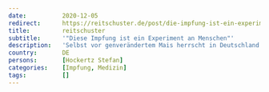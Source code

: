 ```yaml
---
date:          2020-12-05
redirect:      https://reitschuster.de/post/die-impfung-ist-ein-experiment-an-menschen/
title:         reitschuster
subtitle:      '"Diese Impfung ist ein Experiment an Menschen"'
description:   'Selbst vor genverändertem Mais herrscht in Deutschland große Angst. Dagegen kaum vor einer Impfstrategie, die künstlich erzeugte Gene in den Organismus einführt. Die sei viel zu wenig erforscht, das Risiko von Nebenwirkungen gewaltig, so Hockertz.'
country:       DE
persons:       [Hockertz Stefan]
categories:    [Impfung, Medizin]
tags:          []
---
```

